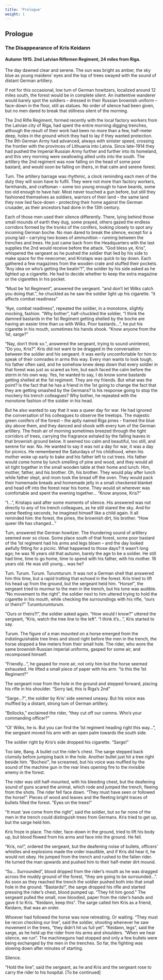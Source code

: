 ```yaml
---
title: 'Prologue'
weight: 1
---
```


## Prologue
### The Disappearance of Kris Keidann
#### Autumn 1915. 2nd Latvian Riflemen Regiment, 24 miles from Riga.

The day dawned clear and serene. The sun was bright as amber, the sky blue as young maidens’ eyes and the top of trees swayed with the sound of distant German artillery.

If not for this occasional, low tum of German howitzers, localized around 12 miles south, the forest would be in complete silent. An inattentive wanderer would barely spot the soldiers – dressed in their Russian brownish uniform – face-down in the floor, still as statues. No order of silence had been given, but no men dared to break that stillness silent of the morning.

The 2nd Rifle Regiment, formed recently with the local factory workers from the Latvian city of Riga, had spent the entire morning digging trenches, although the result of their work had been no more than a few, half-meter deep, holes in the ground which they had to lay if they wanted protection. The 9th German Army had advanced, always with sinister speed, crossing the frontier with the provinces of Lithuania into Latvia. Since late-1914 they had pushed the Imperial Russian Army further and further into its homeland, and this very morning were swallowing allied units into the south. The artillery the 2nd regiment was now falling on the head of some poor bastard, and would soon be falling on theirs, in that calm and serene forest.

Tum. The artillery barrage was rhythmic, a clock reminding each men of the duty they will soon have to fulfil. They were not more than factory workers, farmhands, and craftsman – some too young enough to have beards, some too old enough to have hair. Most never touched a gun before, but still they fashioned themselves as soldiers, warriors of their land – the same land they now lied face-down - protecting their home against the German crusader, as their ancestors had done in the 13th century.

Each of those men used their silence differently. There, lying behind those small mounds of earth they dug, some prayed, others gazed the endless corridors formed by the trunks of the conifers, looking closely to spot any incoming German boche. No man dared to break the silence, except for a young lad – carrying two boxes of ammunition – running between the trenches and trees. He just came back from the Headquarters with the last supplies the 2nd would receive before the attack.
“God bless ye, Kris”, whispered the sergeant as he pushed the soldier that lied by his side to make space for the newcomer, and Kristaps was quick to lay down. Each gathered a few magazines from the wooden crate and stuffed their pockets. “Any idea on who’s getting the beatin’?”, the soldier by his side asked as he lighted up a cigarette. He had to decide whether to keep the extra magazine or the cigarettes in his pocket.

“Must be 1st Regiment”, answered the sergeant. “and don’t let Wilks catch you doing that.”, he chuckled as he saw the soldier light up his cigarette. “it affects combat readiness”

“Aye, combat readiness”, repeated the soldier, in a monotone, slightly mocking, fashion. “Why bother”, half-chuckled the soldier, “I think the damned bastards in the 1st Regiment getting shelled by the boche are having an easier time than us with Wilks. Poor bastards…”, he put his cigarette in his mouth, sometimes his hands shook. “Know anyone from the 1st, sarge?”

“Nay, don’t think so.”, answered the sergeant, trying to sound uninterest, “Do you, Kris?”. Kris did not want to be dragged in the conversation between the soldier and his sergeant. It was eerily uncomfortable for him to speak of their comrades in arms this way. Every man wants to look tough, his father often said, and he somehow knew deep down that every soldier in that forest was just as scared as him, but each faced the calm before the storm in his own way.
Yes, he wanted to say, I do know some bastards getting shelled at the 1st regiment. They are my friends. But what was the point? Is the fact that he has a friend in the 1st going to change the fact that they are getting smashed by the Germans? Is his response going to stop the mockery his trench colleagues? Why bother, he repeated with the monotone fashion of the soldier in his head.

But he also wanted to say that it was a queer day for war. He had ignored the conversation of his colleagues to observe the treetops. The majestic green conifers of the forest – the aptly named Riga pines - framed the blue sky above them, and they danced and shook with every tum of the German artillery. The fresh air of morning sometimes breezed through the tight corridors of trees, carrying the fragrance exhaled by the falling leaves in that brownish ground below. It seemed too calm and beautiful, too still, and serene for war. No. He wanted to say it was not a day for war, it was a day for picnics.
He remembered the Saturdays of his childhood, when his mother woke up early to bake and his father left to cut trees. His father would come home by lunch smelling of pine and wood, and they would all sit tight together in the small wooden table at their home and lunch. Him, mother, father, and his brother. Oh, his brother. They would play after lunch while father slept, and mom took the bread off the oven. They would pack their homemade breads and homemade jelly in a small checkered blanket and head off into the forest near his home. They would sit wherever was comfortable and spent the evening together…  “Know anyone, Kris?”

“I…”, Kristaps said after some moments of silence. His answered was not directly to any of his trench colleagues, as he still stared the sky. And for some fleeting seconds, he imagined himself like a child again. It all reminded him: the forest, the pines, the brownish dirt, his brother. “How queer life has changed…”

Tum, answered the German howitzer. The thundering sound of artillery seemed ever so close. Some place south of that forest, some poor bastard of the 1st regiment had his arms and legs blown – and the day looked awfully fitting for a picnic. What happened to those days? It wasn’t long ago; he was 16 years old that autumn, barely the age to be a soldier. He still had time, time to go home, time to spend with his father, with his mother. 16 years old. He was still young… was he?

Tum. Turum. Turum. Turumturum. It was not a German shell that answered him this time, but a rapid trotting that echoed in the forest. Kris tried to lift his head up from the ground, but the sergeant held him. “Horse!”, the sergeant tried to murmur to the men in the trench, but his tone was audible. “No movement to the right”, the soldier next to him uttered trying to hold the cigarette in his mouth, while checking the surroundings with his rifle, “ours or theirs?”
Turumturumturum.

“Ours or theirs?!”, the soldier asked again. “How would I know?” uttered the sergeant, “Kris, watch the tree line to the left”. “I think it’s…”, Kris started to say.

Turum. The figure of a man mounted on a horse emerged from the indistinguishable tree lines and stood right before the men in the trench, the horse stopped a few meters from their small hole. The rider, who wore the same brownish Russian imperial uniforms, gasped for some air, and recomposed himself.

“Friendly…”, he gasped for more air, not only him but the horse seemed exhausted. He lifted a small piece of paper with his arm. “Is this the 1st Regiment?”

The sergeant rose from the hole in the ground and stepped forward, placing his rifle in his shoulder. “Sorry lad, this is Riga’s 2nd”

“Sarge…?”, the soldier by Kris’ side seemed uneasy. But his voice was muffled by a distant, strong tum of German artillery.

“Bollocks,” exclaimed the rider, “they cut off our comms. Who’s your commanding officer?”

“Ol’ Wilks, he is. But you can find the 1st regiment heading right this way…”, the sergeant moved his arm with an open palm towards the south side. 

The soldier right by Kris’s side dropped his cigarette. “Sarge!”

Too late, Bang. A bullet cut the rider’s chest. The sarge stepped back clumsily before jumping back in the hole. Another bullet just hit a tree right beside him. “Boches!”, he screamed, but his voice was muffled by the sound of the machine gun in the rear lines opening fire to the invisible enemy in the forest.

The rider was still half-mounted, with his bleeding chest, but the deafening sound of guns scared the animal, which rode and jumped the trench, fleeing from the shots. The rider fell face down. “They must have seen or followed the horse!”. Pieces of wood and leaves and the fleeting bright traces of bullets filled the forest. “Eyes on the trees!”

“It must ‘ave come from the right”, said the soldier, but so far none of the men in the trench could distinguish trees from Germans. Kris tried to get up, but the sarge held him.

Kris froze in place. The rider, face-down in the ground, tried to lift his body up, but blood flowed from his arms and face into the ground. He fell.

“Kris, no!”, ordered the sergeant, but the deafening noise of bullets, officers' whistles and explosions made the order inaudible, and if Kris did hear it, he would not obey. He jumped from the trench and rushed to the fallen rider. He turned the man upwards and pushed him to their half-meter dirt mound.

“Su… Surrounded”, blood dripped from the rider’s mouth as he was dragged across the muddy ground of the forest, “they are going to be surrounded…”.  As soon as they reached the trench the soldier pushed both into that small hole in the ground.
“Bastards!”, the sarge dropped his rifle and started pressing the rider’s chest, blood pumped up. “They hit him good.” The sergeant pulled the small, now bloodied, paper from the rider’s hands and gave it to Kris. “Keidann, keep this”. The sarge called him Kris as a friend, Keidann, that was an order.

Whoever had followed the horse was now retreating. Or waiting. “They must be recon checking our line”, said the soldier, shooting whenever he saw movement in the trees, “they didn’t hit us full yet”. “Keidann, legs”, said the sarge, as he held up the rider from his arms and shoulders. “When we hear silence, we run”. The machineguns had stopped and only a few bullets were being exchanged by the men in the trenches. So far, the fighting was slowing down after minutes of starting.

Silence.

“Hold the line”, said the sergeant, as he and Kris and the sergeant rose to carry the rider to his hospital.
[To be continued]
